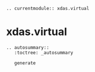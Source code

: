 ```{eval-rst}
.. currentmodule:: xdas.virtual
```

# xdas.virtual

```{eval-rst}
.. autosummary::
   :toctree: _autosummary

   generate
```